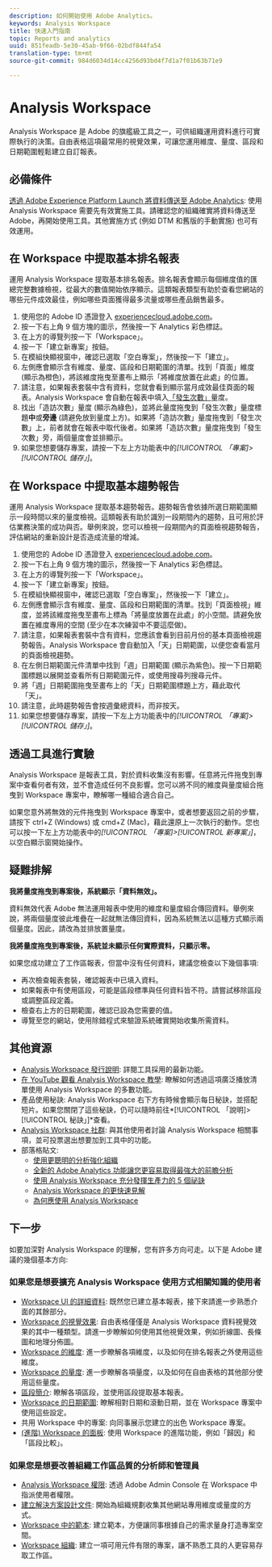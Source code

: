 ```yaml
---
description: 如何開始使用 Adobe Analytics。
keywords: Analysis Workspace
title: 快速入門指南
topic: Reports and analytics
uuid: 851feadb-5e30-45ab-9f66-02bdf844fa54
translation-type: tm+mt
source-git-commit: 984d6034d14cc4256d93bd4f7d1a7f01b63b71e9

---
```



# Analysis Workspace

Analysis Workspace 是 Adobe 的旗艦級工具之一，可供組織運用資料進行可實際執行的決策。自由表格這項最常用的視覺效果，可讓您運用維度、量度、區段和日期範圍輕鬆建立自訂報表。

## 必備條件

[透過 Adobe Experience Platform Launch 將資料傳送至 Adobe Analytics](/help/implement/launch/validate-publish-prod.md): 使用 Analysis Workspace 需要先有效實施工具。請確認您的組織確實將資料傳送至 Adobe，再開始使用工具。其他實施方式 (例如 DTM 和舊版的手動實施) 也可有效運用。

## 在 Workspace 中提取基本排名報表

運用 Analysis Workspace 提取基本排名報表。排名報表會顯示每個維度值的匯總完整數據檢視，從最大的數值開始依序顯示。這類報表類型有助於查看您網站的哪些元件成效最佳，例如哪些頁面獲得最多流量或哪些產品銷售最多。

1. 使用您的 Adobe ID 憑證登入 [experiencecloud.adobe.com](https://experiencecloud.adobe.com)。
2. 按一下右上角 9 個方塊的圖示，然後按一下 Analytics 彩色標誌。
3. 在上方的導覽列按一下「Workspace」。
4. 按一下「建立新專案」按鈕。
5. 在模組快顯視窗中，確認已選取「空白專案」，然後按一下「建立」。
6. 左側應會顯示含有維度、量度、區段和日期範圍的清單。找到「頁面」維度 (顯示為橙色)，將該維度拖曳至畫布上顯示「將維度放置在此處」的位置。
7. 請注意，如果報表套裝中含有資料，您就會看到顯示當月成效最佳頁面的報表。Analysis Workspace 會自動在報表中填入[「發生次數」](/help/components/c-variables/c-metrics/metrics-occurrences.md)量度。
8. 找出「造訪次數」量度 (顯示為綠色)，並將此量度拖曳到「發生次數」量度標題&#x200B;**中**&#x200B;或&#x200B;**旁邊** (請避免放到量度上方)。如果將「造訪次數」量度拖曳到「發生次數」上，前者就會在報表中取代後者。如果將「造訪次數」量度拖曳到「發生次數」旁，兩個量度會並排顯示。
9. 如果您想要儲存專案，請按一下左上方功能表中的&#x200B;*[!UICONTROL 「專案]>[!UICONTROL 儲存」]*。

## 在 Workspace 中提取基本趨勢報告

運用 Analysis Workspace 提取基本趨勢報告。趨勢報告會依據所選日期範圍顯示一段時間以來的量度檢視。這類報表有助於識別一段期間內的趨勢，且可用於評估業務決策的成功與否。舉例來說，您可以檢視一段期間內的頁面檢視趨勢報告，評估網站的重新設計是否造成流量的增減。

1. 使用您的 Adobe ID 憑證登入 [experiencecloud.adobe.com](https://experiencecloud.adobe.com)。
2. 按一下右上角 9 個方塊的圖示，然後按一下 Analytics 彩色標誌。
3. 在上方的導覽列按一下「Workspace」。
4. 按一下「建立新專案」按鈕。
5. 在模組快顯視窗中，確認已選取「空白專案」，然後按一下「建立」。
6. 左側應會顯示含有維度、量度、區段和日期範圍的清單。找到「頁面檢視」維度，並將該維度拖曳至畫布上標為「將量度放置在此處」的小空間。請避免放置在維度專用的空間 (至少在本次練習中不要這麼做)。
7. 請注意，如果報表套裝中含有資料，您應該會看到目前月份的基本頁面檢視趨勢報告。Analysis Workspace 會自動加入「天」日期範圍，以便您查看當月的頁面檢視趨勢。
8. 在左側日期範圍元件清單中找到「週」日期範圍 (顯示為紫色)。按一下日期範圍標題以展開並查看所有日期範圍元件，或使用搜尋列搜尋元件。
9. 將「週」日期範圍拖曳至畫布上的「天」日期範圍標題上方，藉此取代「天」。
10. 請注意，此時趨勢報告會按週彙總資料，而非按天。
11. 如果您想要儲存專案，請按一下左上方功能表中的&#x200B;*[!UICONTROL 「專案]>[!UICONTROL 儲存」]*。

## 透過工具進行實驗

Analysis Workspace 是報表工具，對於資料收集沒有影響。任意將元件拖曳到專案中查看何者有效，並不會造成任何不良影響。您可以將不同的維度與量度組合拖曳到 Workspace 專案中，瞭解哪一種組合適合自己。

如果您意外將無效的元件拖曳到 Workspace 專案中，或者想要返回之前的步驟，請按下 ctrl+Z (Windows) 或 cmd+Z (Mac)，藉此還原上一次執行的動作。您也可以按一下左上方功能表中的&#x200B;*[!UICONTROL 「專案]>[!UICONTROL 新專案」]*，以空白顯示窗開始操作。

## 疑難排解

**我將量度拖曳到專案後，系統顯示「資料無效」。**

資料無效代表 Adobe 無法運用報表中使用的維度和量度組合傳回資料。舉例來說，將兩個量度彼此堆疊在一起就無法傳回資料，因為系統無法以這種方式顯示兩個量度。因此，請改為並排放置量度。

**我將量度拖曳到專案後，系統並未顯示任何實際資料，只顯示零。**

如果您成功建立了工作區報表，但當中沒有任何資料，建議您檢查以下幾個事項:

* 再次檢查報表套裝，確認報表中已填入資料。
* 如果報表中有使用區段，可能是區段標準與任何資料皆不符。請嘗試移除區段或調整區段定義。
* 檢查右上方的日期範圍，確認已設為您需要的值。
* 導覽至您的網站，使用除錯程式來驗證系統確實開始收集所需資料。

## 其他資源

* [Analysis Workspace 發行說明](/help/analyze/analysis-workspace/new-features-in-analysis-workspace.md): 詳閱工具採用的最新功能。
* [在 YouTube 觀看 Analysis Workspace 教學](https://www.youtube.com/playlist?list=PL2tCx83mn7GuNnQdYGOtlyCu0V5mEZ8sS): 瞭解如何透過這項廣泛播放清單使用 Analysis Workspace 的多數功能。
* 產品使用秘訣: Analysis Workspace 右下方有時候會顯示每日秘訣，並搭配短片。如果您關閉了這些秘訣，仍可以隨時前往&#x200B;*[!UICONTROL 「說明]>[!UICONTROL 秘訣」]*查看。
* [Analysis Workspace 社群](https://forums.adobe.com/community/experience-cloud/analytics-cloud/analytics/analysis-workspace): 與其他使用者討論 Analysis Workspace 相關事項，並可投票選出想要加到工具中的功能。
* 部落格貼文:
   * [使用更聰明的分析強化組織](https://blogs.adobe.com/digitalmarketing/analytics/adobe-analytics-fall-2016-release-empowering-organizations-smarter-analysis/)
   * [全新的 Adobe Analytics 功能讓您更容易取得最強大的前瞻分析](https://blogs.adobe.com/digitalmarketing/analytics/new-adobe-analytics-capabilities-make-powerful-insights-accessible/)
   * [使用 Analysis Workspace 充分發揮生產力的 5 個祕訣](https://blogs.adobe.com/digitalmarketing/analytics/5-tips-maximize-productivity-analysis-workspace/)
   * [Analysis Workspace 的更快速見解](https://blogs.adobe.com/digitalmarketing/analytics/faster-insights-with-the-analysis-workspace/)
   * [為何應使用 Analysis Workspace](https://blogs.adobe.com/digitalmarketing/analytics/why-you-should-be-using-analysis-workspace-in-adobe-analytics/)

## 下一步

如要加深對 Analysis Workspace 的理解，您有許多方向可走。以下是 Adobe 建議的幾個基本方向:

### 如果您是想要擴充 Analysis Workspace 使用方式相關知識的使用者

* [Workspace UI 的詳細資料](/help/analyze/analysis-workspace/build-workspace-project/t-freeform-project.md): 既然您已建立基本報表，接下來請進一步熟悉介面的其餘部分。
* [Workspace 的視覺效果](visualizations/freeform-analysis-visualizations.md): 自由表格僅僅是 Analysis Workspace 資料視覺效果的其中一種類型。請進一步瞭解如何使用其他視覺效果，例如折線圖、長條圖和地理分佈圖。
* [Workspace 的維度](/help/analyze/analysis-workspace/components/dimensions/t-breakdown-fa.md): 進一步瞭解各項維度，以及如何在排名報表之外使用這些維度。
* [Workspace 的量度](/help/analyze/analysis-workspace/components/apply-create-metrics.md): 進一步瞭解各項量度，以及如何在自由表格的其他部分使用這些量度。
* [區段簡介](/help/analyze/analysis-workspace/components/t-freeform-project-segment.md): 瞭解各項區段，並使用區段提取基本報表。
* [Workspace 的日期範圍](/help/analyze/analysis-workspace/components/calendar-date-ranges/calendar.md): 瞭解相對日期和滾動日期，並在 Workspace 專案中使用這些設定。
* 共用 Workspace 中的專案: 向同事展示您建立的出色 Workspace 專案。
* [(進階) Workspace 的面板](c-panels/panels.md): 使用 Workspace 的進階功能，例如「歸因」和「區段比較」。

### 如果您是想要改善組織工作區品質的分析師和管理員

* [Analysis Workspace 權限](https://marketing.adobe.com/resources/help/en_US/mcloud/admin_getting_started.html): 透過 Adobe Admin Console 在 Workspace 中指派使用者權限。
* [建立解決方案設計文件](/help/implement/prepare/solution-design.md): 開始為組織規劃收集其他網站專用維度或量度的方式。
* [Workspace 中的範本](/help/analyze/analysis-workspace/build-workspace-project/starter-projects.md): 建立範本，方便讓同事根據自己的需求量身打造專案空間。
* [Workspace 組織](curate-share/curate.md): 建立一項可用元件有限的專案，讓不熟悉工具的人更容易存取工作區。

